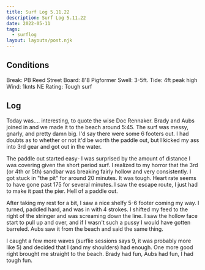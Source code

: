 ```yaml
---
title: Surf Log 5.11.22
description: Surf Log 5.11.22
date: 2022-05-11
tags:
  - surflog
layout: layouts/post.njk
---
```

## Conditions
Break: PB Reed Street
Board: 8'8 Pigformer
Swell: 3-5ft.
Tide: 4ft peak high
Wind: 1knts NE
Rating: Tough surf

## Log
Today was.... interesting, to quote the wise Doc Rennaker. Brady and Aubs joined in and we made it to the beach around 5:45. The surf was messy, gnarly, and pretty damn big. I'd say there were some 6 footers out. I had doubts as to whether or not it'd be worth the paddle out, but I kicked my ass into 3rd gear and got out in the water.

The paddle out started easy- I was surprised by the amount of distance I was covering given the short period surf. I realized to my horror that the 3rd (or 4th or 5th) sandbar was breaking fairly hollow and very consistently. I got stuck in "the pit" for around 20 minutes. It was tough. Heart rate seems to have gone past 175 for several minutes. I saw the escape route, I just had to make it past the pier. Hell of a paddle out.

After taking my rest for a bit, I saw a nice shelfy 5-6 footer coming my way. I turned, paddled hard, and was in with 4 strokes. I shifted my feed to the right of the stringer and was screaming down the line. I saw the hollow face start to pull up and over, and if I wasn't such a pussy I would have gotten barreled. Aubs saw it from the beach and said the same thing. 

I caught a few more waves (surflie sessions says 9, it was probably more like 5) and decided that I (and my shoulders) had enough. One more good right brought me straight to the beach. Brady had fun, Aubs had fun, I had tough fun.

